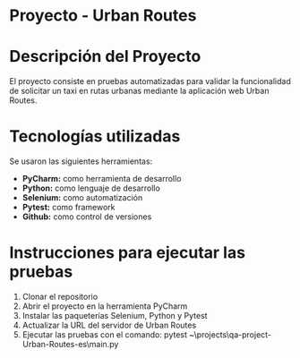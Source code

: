 ﻿# Proyecto - Urban Routes

# Descripción del Proyecto
El proyecto consiste en pruebas automatizadas para validar la funcionalidad de solicitar un taxi en rutas urbanas mediante la aplicación web Urban Routes.

# Tecnologías utilizadas
Se usaron las siguientes herramientas: 
- **PyCharm:** como herramienta de desarrollo
- **Python:** como lenguaje de desarrollo
- **Selenium:** como automatización
- **Pytest:** como framework
- **Github:** como control de versiones 

# Instrucciones para ejecutar las pruebas
1. Clonar el repositorio
2. Abrir el proyecto en la herramienta PyCharm
3. Instalar las paqueterías Selenium, Python y Pytest
4. Actualizar la URL del servidor de Urban Routes
5. Ejecutar las pruebas con el comando: pytest ~\projects\qa-project-Urban-Routes-es\main.py